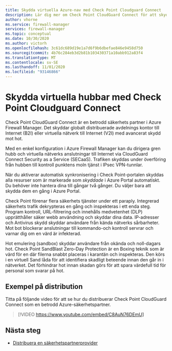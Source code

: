 ```yaml
---
title: Skydda virtuella Azure-nav med Check Point Cloudguard Connect
description: Lär dig mer om Check Point CloudGuard Connect för att skydda virtuella Azure-nav
author: vhorne
ms.service: firewall-manager
services: firewall-manager
ms.topic: conceptual
ms.date: 10/30/2020
ms.author: victorh
ms.openlocfilehash: 3c61dc689d19e1a7d6f9b6dbefae846e9458d750
ms.sourcegitcommit: 4b76c284eb3d2b81b103430371a10abb912a83f4
ms.translationtype: MT
ms.contentlocale: sv-SE
ms.lasthandoff: 11/01/2020
ms.locfileid: "93146866"
---
```

# <a name="secure-virtual-hubs-using-check-point-cloudguard-connect"></a>Skydda virtuella hubbar med Check Point Cloudguard Connect

Check Point CloudGuard Connect är en betrodd säkerhets partner i Azure Firewall Manager. Det skyddar globalt distribuerade avdelnings kontor till Internet (B2I) eller virtuella nätverk till Internet (V2I) med avancerat skydd mot hot. 

Med en enkel konfiguration i Azure Firewall Manager kan du dirigera gren hubb och virtuella nätverks anslutningar till Internet via CloudGuard Connect Security as a Service (SECaaS). Trafiken skyddas under överföring från hubben till kontroll punktens moln tjänst i IPsec VPN-tunnlar.

När du aktiverar automatisk synkronisering i Check Point-portalen skyddas alla resurser som är markerade som *skyddade* i Azure Portal automatiskt. Du behöver inte hantera dina till gångar två gånger. Du väljer bara att skydda dem en gång i Azure Portal.

Check Point förenar flera säkerhets tjänster under ett paraply. Integrerad säkerhets trafik dekrypteras en gång och inspekteras i ett enda steg. Program kontroll, URL-filtrering och innehålls medvetenhet (DLP) upprätthåller säker webb användning och skyddar dina data. IP-adresser och Antivirus skydd skyddar användare från kända nätverks sårbarheter. Mot bot blockerar anslutningar till kommando-och kontroll servrar och varnar dig om en värd är infekterad.

Hot emulering (sandbox) skyddar användare från okända och noll-dagars hot. Check Point SandBlast Zero-Day Protection är en Boxing teknik som är värd för en där filerna snabbt placeras i karantän och inspekteras. Den körs i en virtuell Sand låda för att identifiera skadligt beteende innan den går in i nätverket. Det förhindrar hot innan skadan görs för att spara värdefull tid för personal som svarar på hot. 

## <a name="deployment-example"></a>Exempel på distribution

Titta på följande video för att se hur du distribuerar Check Point CloudGuard Connect som en betrodd Azure-säkerhetspartner.

> [!VIDEO https://www.youtube.com/embed/C8AuN76DEmU]

## <a name="next-steps"></a>Nästa steg

- [Distribuera en säkerhetspartnerprovider](deploy-trusted-security-partner.md)